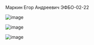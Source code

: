 Маркин Егор Андреевич
ЭФБО-02-22

![image](https://github.com/user-attachments/assets/9877305e-f6b7-4d15-9fd8-04bdee896426)

![image](https://github.com/user-attachments/assets/4f3e5b14-cdd1-45d2-9342-b31203d3182f)

![image](https://github.com/user-attachments/assets/b56ee3dd-5538-4796-934e-64fb90a60c72)
